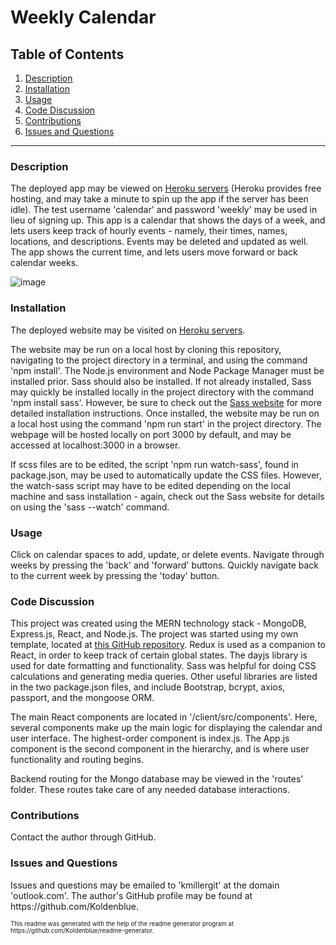 # Weekly Calendar

## Table of Contents

1. <a href="#description">Description</a>
2. <a href="#installation">Installation</a>
3. <a href="#usage">Usage</a>
4. <a href="#code">Code Discussion</a>
5. <a href="#contributions">Contributions</a>
6. <a href="#questions">Issues and Questions</a>
<hr><h3 id='description'>Description</h3>
The deployed app may be viewed on <a href='https://weekly-event-calendar.herokuapp.com/'>Heroku servers</a> (Heroku provides free hosting, and may take a minute to spin up the app if the server has been idle). The test username 'calendar' and password 'weekly' may be used in lieu of signing up. This app is a calendar that shows the days of a week, and lets users keep track of hourly events - namely, their times, names, locations, and descriptions. Events may be deleted and updated as well. The app shows the current time, and lets users move forward or back calendar weeks.

![image](https://user-images.githubusercontent.com/64618290/101298984-43d4f380-37e5-11eb-9a8f-8e71543111e7.png)



<h3 id='installation'>Installation</h3>
<p>The deployed website may be visited on <a href='https://weekly-event-calendar.herokuapp.com/'>Heroku servers</a>.</p> 

<p>The website may be run on a local host by cloning this repository, navigating to the project directory in a terminal, and using the command 'npm install'. The Node.js environment and Node Package Manager must be installed prior. Sass should also be installed. If not already installed, Sass may quickly be installed locally in the project directory with the command 'npm install sass'. However, be sure to check out the <a href='https://sass-lang.com/'>Sass website</a> for more detailed installation instructions. Once installed, the website may be run on a local host using the command 'npm run start' in the project directory. The webpage will be hosted locally on port 3000 by default, and may be accessed at localhost:3000 in a browser.</p>

 <p>If scss files are to be edited, the script 'npm run watch-sass', found in package.json, may be used to automatically update the CSS files. However, the watch-sass script may have to be edited depending on the local machine and sass installation - again, check out the Sass website for details on using the 'sass --watch' command.</p>

<h3 id='usage'>Usage</h3>
Click on calendar spaces to add, update, or delete events. Navigate through weeks by pressing the 'back' and 'forward' buttons. Quickly navigate back to the current week by pressing the 'today' button.

<h3 id='code'>Code Discussion</h3>
<p>This project was created using the MERN technology stack - MongoDB, Express.js, React, and Node.js. The project was started using my own template, located at <a href=https://github.com/Koldenblue/mern-redux-auth-template>this GitHub repository</a>. Redux is used as a companion to React, in order to keep track of certain global states. The dayjs library is used for date formatting and functionality. Sass was helpful for doing CSS calculations and generating media queries. Other useful libraries are listed in the two package.json files, and include Bootstrap, bcrypt, axios, passport, and the mongoose ORM.</p>
 <p>The main React components are located in '/client/src/components'. Here, several components make up the main logic for displaying the calendar and user interface. The highest-order component is index.js. The App.js component is the second component in the hierarchy, and is where user functionality and routing begins.</p>
 <p> Backend routing for the Mongo database may be viewed in the 'routes' folder. These routes take care of any needed database interactions.</p> 

<h3 id='contributions'>Contributions</h3>
Contact the author through GitHub.

<h3 id='questions'>Issues and Questions</h3>
Issues and questions may be emailed to 'kmillergit' at the domain 'outlook.com'. The author's GitHub profile may be found at https://github.com/Koldenblue.<p><sub><sup>This readme was generated with the help of the readme generator program at https://github.com/Koldenblue/readme-generator.</sup></sub></p>
